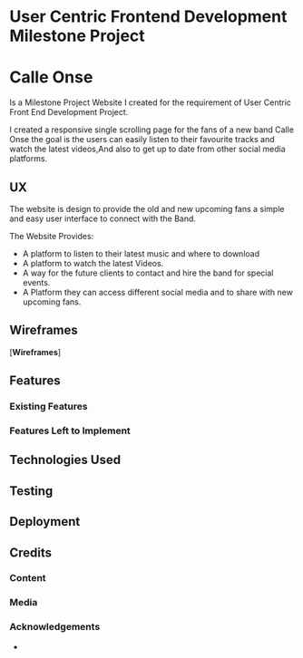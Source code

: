 # User Centric Frontend Development Milestone Project

# Calle Onse

<p>Is a Milestone Project Website I created for the requirement of User Centric Front End Development Project.<p>
<p>I created a responsive single scrolling page for the fans of a new band Calle Onse the goal is the users can easily listen to their favourite tracks and watch the latest videos,And also to get up to date from other social media platforms.

## UX

The website is design to provide the old and new upcoming fans a simple and easy user interface to connect with the Band.

The Website Provides:
* A platform to listen to their latest music and where to download
* A platform to watch the latest Videos.
* A way for the future clients to contact and hire the band for special events.
* A Platform they can access different social media and to share with new upcoming fans.

## Wireframes


[**Wireframes**]

## Features

### Existing Features
### Features Left to Implement

## Technologies Used


## Testing

## Deployment

## Credits

### Content

### Media

### Acknowledgements
- 

